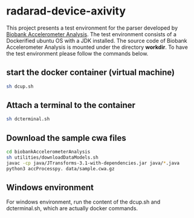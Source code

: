# radarad-device-axivity

This project presents a test environment for the parser developed by [Biobank Accelerometer Analysis](https://github.com/activityMonitoring/biobankAccelerometerAnalysis). The test environment consists of a Dockerified ubuntu OS with a JDK installed. The source code of Biobank Accelerometer Analysis is mounted under the directory **workdir**. To have the test environment please follow the commands below.

## start the docker container (virtual machine)

```bash
sh dcup.sh
```

## Attach a terminal to the container 
```bash
sh dcterminal.sh
```

## Download the sample cwa files
```bash
cd biobankAccelerometerAnalysis
sh utilities/downloadDataModels.sh
javac -cp java/JTransforms-3.1-with-dependencies.jar java/*.java
python3 accProcesspy. data/sample.cwa.gz
```


## Windows environment

For windows environment, run the content of the dcup.sh and dcterminal.sh, which are actually docker commands.
